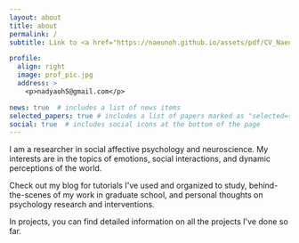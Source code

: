 ```yaml
---
layout: about
title: about
permalink: /
subtitle: Link to <a href="https://naeunoh.github.io/assets/pdf/CV_NaeunOh.pdf">CV</a>

profile:
  align: right
  image: prof_pic.jpg
  address: >
    <p>nadyaoh5@gmail.com</p>

news: true  # includes a list of news items
selected_papers: true # includes a list of papers marked as "selected={true}"
social: true  # includes social icons at the bottom of the page
---
```


I am a researcher in social affective psychology and neuroscience. My interests are in the topics of emotions, social interactions, and dynamic perceptions of the world.

Check out my blog for tutorials I've used and organized to study, behind-the-scenes of my work in graduate school, and personal thoughts on psychology research and interventions.

In <a name=/projects>projects</a>, you can find detailed information on all the projects I've done so far.
